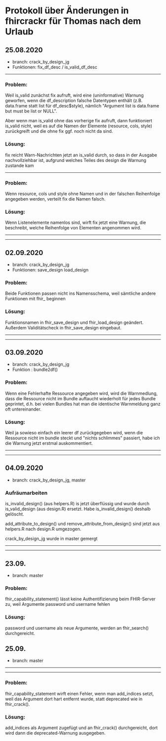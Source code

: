 # Protokoll über Änderungen in fhircrackr für Thomas nach dem Urlaub

## 25.08.2020
- branch: crack_by_design_jg
- Funktionen: fix_df_desc / is_valid_df_desc

-------------------------------------------------------

### Problem: 
Weil is_valid zunächst fix aufruft, wird eine (uninformative) Warnung geworfen, wenn die df_description falsche Datentypen enthält (z.B. data.frame statt list für df_desc$style), nämlich "Argument list is data.frame but must be list or NULL".

Aber wenn man is_valid ohne das vorherige fix aufruft, dann funktioniert is_valid nicht, weil es auf die Namen der Elemente (resource, cols, style) zurückgreift und die ohne fix ggf. noch nicht da sind.

### Lösung:
fix reicht Warn-Nachrichten jetzt an is_valid durch, so dass in der Ausgabe nachvollziehbar ist, aufgrund welches Teiles des design die Warnung zustande kam

----------------------------------------

### Problem: 
Wenn resource, cols und style ohne Namen und in der falschen Reihenfolge angegeben werden, verteilt fix die Namen falsch.

### Lösung:
Wenn Listenelemente namenlos sind, wirft fix jetzt eine Warnung, die beschreibt, welche Reihenfolge von Elementen angenommen wird.


-----------------------------------------
-----------------------------------------

## 02.09.2020
- branch: crack_by_design_jg
- Funktionen: save_design load_design

### Problem:
Beide Funktionen passen nicht ins Namensschema, weil sämtliche andere Funktionen mit fhir_ beginnen

### Lösung: 
Funktionsnamen in fhir_save_design und fhir_load_design geändert. Außerdem Validitätscheck in fhir_save_design eingebaut.

------------------------------------------
------------------------------------------

## 03.09.2020
- branch: crack_by_design_jg
- Funktion : bundle2df()

### Problem: 
Wenn eine Fehlerhafte Ressource angegeben wird, wird die Warnmedlung, dass die Ressource nicht im Bundle auftaucht wiederholt für jedes Bundle geprintet, d.h. bei vielen Bundles hat man die identische Warnmeldung ganz oft untereinander. 

### Lösung:
Weil ja sowieso einfach ein leerer df zurückgegeben wird, wenn die Ressource nicht im bundle steckt und "nichts schlimmes" passiert, habe ich die Warnung jetzt erstmal auskommentiert.

--------------------------------------------
--------------------------------------------

## 04.09.2020
- branch: crack_by_design_jg, master

### Aufräumarbeiten
is_invalid_design() (aus helpers.R) is jetzt überflüssig und wurde durch is_valid_design (aus design.R) ersetzt. Habe is_invalid_design() deshalb gelöscht.

add_attribute_to_design() und remove_attribute_from_design() sind jetzt aus helpers.R nach design.R umgezogen.

crack_by_design_jg wurde in master gemergt

---------------------------------------------------
--------------------------------------------------

## 23.09.
- branch: master

### Problem: 
fhir_capability_statement() lässt keine Authentifizierung beim FHIR-Server zu, weil Argumente password und username fehlen

### Lösung:
password und username als neue Argumente, werden an fhir_search() durchgereicht.

## 25.09.
- branch: master

-----------------------------------------------------------
------------------------------------------------------------

### Problem:
fhir_capability_statement wirft einen Fehler, wenn man add_indices setzt, weil das Argument dort hart entfernt wurde, statt deprecated wie in fhir_crack().

### Lösung:
add_indices als Argument zugefügt und an fhir_crack() durchgereicht, dort wird dann die deprecated-Warnung ausgegeben.

